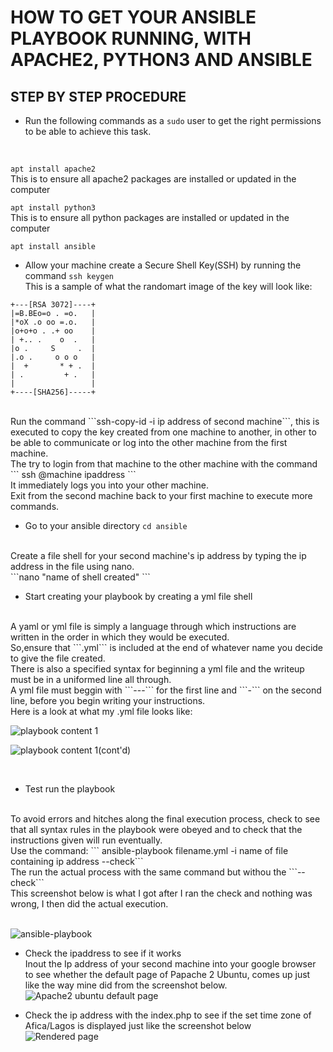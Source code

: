 # HOW TO GET YOUR ANSIBLE PLAYBOOK RUNNING, WITH APACHE2, PYTHON3 AND ANSIBLE #

## STEP BY STEP PROCEDURE ##
* Run the following commands as a ```sudo``` user to get the right permissions to be able to achieve this task. <br>
<br>

```apt install apache2```<br>
This is to ensure all apache2 packages are installed or updated in the computer<br>

 ```apt install python3```<br>
This is to ensure all python packages are installed or updated in the computer<br>

```apt install ansible```<br>

* Allow your machine create a Secure Shell Key(SSH) by running the command ```ssh keygen```<br>
This is a sample of what the randomart image of the key will look like:<br>
```
+---[RSA 3072]----+
|=B.BEo=o . =o.   |
|*oX .o oo =.o.   |
|o+o+o . .+ oo    |
| +.. .    o  .   |
|o .     S     .  |
|.o .     o o o   |
|  +       * + .  |
| .         + .   |
|                 |
+----[SHA256]-----+
```
<br>
Run the command ```ssh-copy-id -i ip address of second machine```, this is executed to copy the key created from one machine to another, in other to be able to communicate or log into the other machine from the first machine. <br>
The try to login from that machine to the other machine with the command ``` ssh @machine ipaddress ```<br>
It immediately logs you into your other machine.<br>
Exit from the second machine back to your first machine to execute more commands.<br>

* Go to your ansible directory ```cd ansible```<br>
<br>
Create a file shell for your second machine's ip address by typing the ip address in the file using nano.<br>
```nano "name of shell created" ```

* Start creating your playbook by creating a yml file shell<br>
<br>
A yaml or yml file is simply a language through which instructions are written in the order in which they would be executed. <br>
So,ensure that ```.yml``` is included at the end of whatever name you decide to give the file created.<br>
There is also a specified syntax for beginning a yml file and the writeup must be in a uniformed line all through.<br>
A yml file must beggin with ```---``` for the first line and ```-``` on the second line, before you begin writing your instructions.<br>
Here is a look at what my .yml file looks like:<br>


![playbook content 1](https://user-images.githubusercontent.com/108562214/196054266-552d268f-a6c6-49c6-9d7a-9aa6a79552c7.PNG)

![playbook content 1(cont'd)](https://user-images.githubusercontent.com/108562214/196054563-24a6a9e0-1221-49ce-9cf8-971ed4e4702a.PNG)

<br>

* Test run the playbook<br>
<br>
To avoid errors and hitches along the final execution process, check to see that all syntax rules in the playbook were obeyed and to check that the instructions given will run eventually. <br>
Use the command: ``` ansible-playbook filename.yml -i name of file containing ip address --check```<br>
The run the actual process with the same command but withou the ```--check```<br>
This screenshot below is what I got after I ran the check and nothing was wrong, I then did the actual execution.<br>
<br>

![ansible-playbook](https://user-images.githubusercontent.com/108562214/196054129-307a7f75-f518-4718-b3b7-41d64c7ae594.PNG)<br>



* Check the ipaddress to see if it works<br>
Inout the Ip address of your second machine into your google browser to see whether the default page of Papache 2 Ubuntu, comes up just like the way mine did from the screenshot below.<br>
![Apache2 ubuntu default page](https://user-images.githubusercontent.com/108562214/196053984-7e491bc9-3998-4015-b65b-cc36b7a4a4ca.PNG)<br>


* Check the ip address with the index.php to see if the set time zone of Afica/Lagos is displayed just like the screenshot below<br>
![Rendered page](https://user-images.githubusercontent.com/108562214/196054466-17e23986-69e1-4b94-925a-007e8410f214.PNG)




